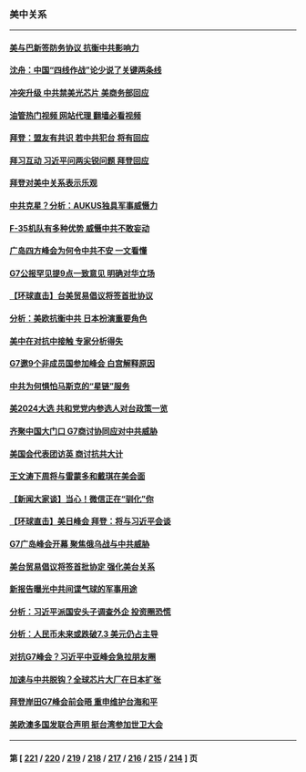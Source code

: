 ### 美中关系
---
#### [美与巴新签防务协议 抗衡中共影响力](../../pages/nf1412576/n14001525.md?05221645) 
#### [沈舟：中国“四线作战”论少说了关键两条线](../../pages/nf1412576/n14001366.md?05221645) 
#### [冲突升级 中共禁美光芯片 美商务部回应](../../pages/nf1412576/n14001387.md?05221645) 
#### [油管热门视频 网站代理 翻墙必看视频](http://138.2.39.72:81/youtube.html?epic-marker?05221645)
#### [拜登：盟友有共识 若中共犯台 将有回应](../../pages/nf1412576/n14001419.md?05221645) 
#### [拜习互动 习近平问两尖锐问题 拜登回应](../../pages/nf1412576/n14001392.md?05221645) 
#### [拜登对美中关系表示乐观](../../pages/nf1412576/n14001337.md?05221645) 
#### [中共克星？分析：AUKUS独具军事威慑力](../../pages/nf1412576/n13998385.md?05221645) 
#### [F-35机队有多种优势 威慑中共不敢妄动](../../pages/nf1412576/n13986201.md?05221645) 
#### [广岛四方峰会为何令中共不安 一文看懂](../../pages/nf1412576/n14000959.md?05221645) 
#### [G7公报罕见提9点一致意见 明确对华立场](../../pages/nf1412576/n14000957.md?05221645) 
#### [【环球直击】台美贸易倡议将签首批协议](../../pages/nf1412576/n14000512.md?05221645) 
#### [分析：美欧抗衡中共 日本扮演重要角色](../../pages/nf1412576/n14000437.md?05221645) 
#### [美中在对抗中接触 专家分析得失](../../pages/nf1412576/n13999972.md?05221645) 
#### [G7邀9个非成员国参加峰会 白宫解释原因](../../pages/nf1412576/n14000696.md?05221645) 
#### [中共为何惧怕马斯克的“星链”服务](../../pages/nf1412576/n14000539.md?05221645) 
#### [美2024大选 共和党党内参选人对台政策一览](../../pages/nf1412576/n14000508.md?05221645) 
#### [齐聚中国大门口 G7商讨协同应对中共威胁](../../pages/nf1412576/n14000467.md?05221645) 
#### [美国会代表团访英 商讨抗共大计](../../pages/nf1412576/n14000478.md?05221645) 
#### [王文涛下周将与雷蒙多和戴琪在美会面](../../pages/nf1412576/n14000433.md?05221645) 
#### [【新闻大家谈】当心！微信正在“驯化”你](../../pages/nf1412576/n14000366.md?05221645) 
#### [【环球直击】美日峰会 拜登：将与习近平会谈](../../pages/nf1412576/n13999860.md?05221645) 
#### [G7广岛峰会开幕 聚焦俄乌战与中共威胁](../../pages/nf1412576/n14000135.md?05221645) 
#### [美台贸易倡议将签首批协定 强化美台关系](../../pages/nf1412576/n14000054.md?05221645) 
#### [新报告曝光中共间谍气球的军事用途](../../pages/nf1412576/n13999698.md?05221645) 
#### [分析：习近平派国安头子调查外企 投资圈恐慌](../../pages/nf1412576/n13999827.md?05221645) 
#### [分析：人民币未来或跌破7.3 美元仍占主导](../../pages/nf1412576/n13999825.md?05221645) 
#### [对抗G7峰会？习近平中亚峰会急拉朋友圈](../../pages/nf1412576/n13998969.md?05221645) 
#### [加速与中共脱钩？全球芯片大厂在日本扩张](../../pages/nf1412576/n13999797.md?05221645) 
#### [拜登岸田G7峰会前会晤 重申维护台海和平](../../pages/nf1412576/n13999686.md?05221645) 
#### [美欧澳多国发联合声明 挺台湾参加世卫大会](../../pages/nf1412576/n13999605.md?05221645) 

---
#### 第 [ [221](./221.md?05221645) / [220](./220.md?05221645) / [219](./219.md?05221645) / [218](./218.md?05221645) / [217](./217.md?05221645) / [216](./216.md?05221645) / [215](./215.md?05221645) / [214](./214.md?05221645) ] 页
